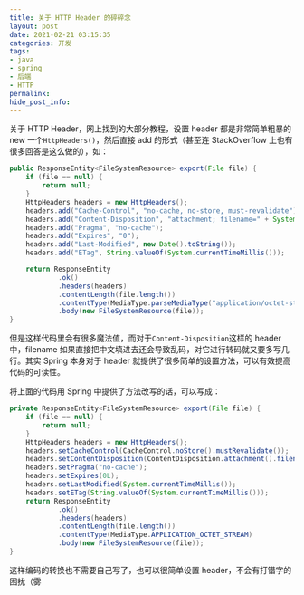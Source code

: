 ```yaml
---
title: 关于 HTTP Header 的碎碎念
layout: post
date: 2021-02-21 03:15:35
categories: 开发
tags:
- java
- spring
- 后端
- HTTP
permalink:
hide_post_info:
---
```

关于 HTTP Header，网上找到的大部分教程，设置 header 都是非常简单粗暴的 new 一个`HttpHeaders()`，然后直接 add 的形式（甚至连 StackOverflow 上也有很多回答是这么做的），如：

```java
public ResponseEntity<FileSystemResource> export(File file) {
    if (file == null) {
        return null;
    }
    HttpHeaders headers = new HttpHeaders();
    headers.add("Cache-Control", "no-cache, no-store, must-revalidate");
    headers.add("Content-Disposition", "attachment; filename=" + System.currentTimeMillis() + ".xls");
    headers.add("Pragma", "no-cache");
    headers.add("Expires", "0");
    headers.add("Last-Modified", new Date().toString());
    headers.add("ETag", String.valueOf(System.currentTimeMillis()));

    return ResponseEntity
            .ok()
            .headers(headers)
            .contentLength(file.length())
            .contentType(MediaType.parseMediaType("application/octet-stream"))
            .body(new FileSystemResource(file));
}
```

但是这样代码里会有很多魔法值，而对于`Content-Disposition`这样的 header 中，filename 如果直接把中文填进去还会导致乱码，对它进行转码就又要多写几行。其实 Spring 本身对于 header 就提供了很多简单的设置方法，可以有效提高代码的可读性。

将上面的代码用 Spring 中提供了方法改写的话，可以写成：

```java
private ResponseEntity<FileSystemResource> export(File file) {
    if (file == null) {
        return null;
    }
    HttpHeaders headers = new HttpHeaders();
    headers.setCacheControl(CacheControl.noStore().mustRevalidate());
    headers.setContentDisposition(ContentDisposition.attachment().filename(file.getName(), StandardCharsets.UTF_8).build());
    headers.setPragma("no-cache");
    headers.setExpires(0L);
    headers.setLastModified(System.currentTimeMillis());
    headers.setETag(String.valueOf(System.currentTimeMillis()));
    return ResponseEntity
            .ok()
            .headers(headers)
            .contentLength(file.length())
            .contentType(MediaType.APPLICATION_OCTET_STREAM)
            .body(new FileSystemResource(file));
}
```

这样编码的转换也不需要自己写了，也可以很简单设置 header，不会有打错字的困扰（雾
